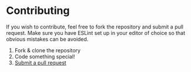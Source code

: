 # Contributing

If you wish to contribute, feel free to fork the repository and submit a pull request.
Make sure you have ESLint set up in your editor of choice so that obvious mistakes can be avoided.

1. Fork & clone the repository
2. Code something special!
3. [Submit a pull request](https://github.com/wzhouwzhou/discordblacklist/compare)
